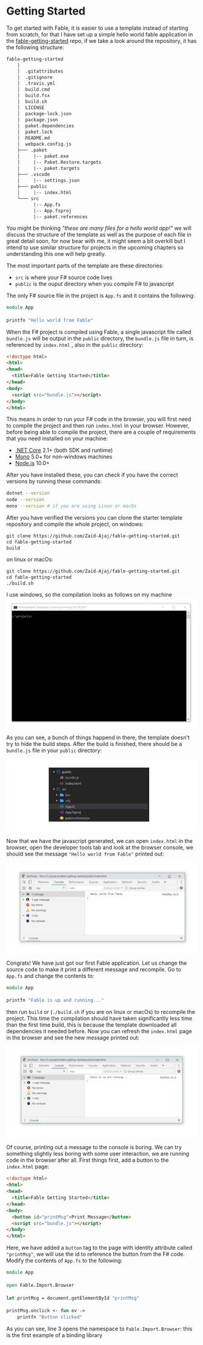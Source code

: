 # Getting Started

To get started with Fable, it is easier to use a template instead of starting from scratch, for that I have set up a simple hello world fable application in the [fable-getting-started](https://github.com/Zaid-Ajaj/fable-getting-started) repo, if we take a look around the repository, it has the following structure:
```
fable-getting-started
    | 
    │  .gitattributes
    │  .gitignore
    │  .travis.yml
    │  build.cmd
    │  build.fsx
    │  build.sh
    │  LICENSE
    │  package-lock.json
    │  package.json
    │  paket.dependencies
    │  paket.lock
    │  README.md
    │  webpack.config.js
    ├─── .paket
    │     |-- paket.exe
    │     |-- Paket.Restore.targets
    │     |-- paket.targets
    ├─── .vscode
    │     |-- settings.json
    ├─── public
    │     |-- index.html
    └─── src
          |-- App.fs
          |-- App.fsproj
          |-- paket.references
```
You might be thinking *"these are many files for a hello world app!"* we will discuss the structure of the template as well as the purpose of each file in great detail soon, for now bear with me, it might seem a bit overkill but I intend to use similar structure for projects in the upcoming chapters so understanding this one will help greatly. 

The most important parts of the template are these directories:
-  `src` is where your F# source code lives 
-  `public` is the ouput directory when you compile F# to javascript 

The only F# source file in the project is `App.fs` and it contains the following:
```fs
module App

printfn "Hello world from Fable" 
```
When the F# project is compiled using Fable, a single javascript file called `bundle.js` will be output in the `public` directory, the `bundle.js` file in turn, is referenced by `index.html` , also in the `public` directory:
```html
<!doctype html>
<html>
<head>
  <title>Fable Getting Started</title>
</head>
<body>
  <script src="bundle.js"></script>
</body>
</html>
```
This means in order to run your F# code in the browser, you will first need to compile the project and then run `index.html` in your browser. However, before being able to compile the project, there are a couple of requirements that you need installed on your machine:

- [.NET Core](https://www.microsoft.com/net/download) 2.1+ (both SDK and runtime)
- [Mono](https://www.mono-project.com/download/stable/) 5.0+ for non-windows machines
- [Node.js](https://nodejs.org/en/) 10.0+ 

After you have installed these, you can check if you have the correct versions by running these commands:
```bash
dotnet --version 
node --version
mono --version # if you are using Linux or macOs 
```
After you have verified the versions you can clone the starter template repository and compile the whole project, on windows:
```
git clone https://github.com/Zaid-Ajaj/fable-getting-started.git
cd fable-getting-started
build 
```
on linux or macOs:
```
git clone https://github.com/Zaid-Ajaj/fable-getting-started.git
cd fable-getting-started
./build.sh  
```
I use windows, so the compilation looks as follows on my machine
![img](img/compile.gif)

As you can see, a bunch of things happend in there, the template doesn't try to hide the build steps. After the build is finished, there should be a `bundle.js` file in your `public` directory:
  
![public](img/public.png) 

Now that we have the javascript generated, we can open `index.html` in the browser, open the developer tools tab and look at the browser console, we should see the message `"Hello world from Fable"` printed out:

![console](img/browser-console.png)

Congrats! We have just got our first Fable application. Let us change the source code to make it print a different message and recompile. Go to `App.fs` and change the contents to:
```fs
module App

printfn "Fable is up and running..."
```
then run `build` or (`./build.sh` if you are on linux or macOs) to recompile the project. This time the compilation should have taken significantly less time than the first time build, this is because the template downloaded all dependencies it needed before. Now you can refresh the `index.html` page in the browser and see the new message printed out:

![new-message](img/new-message.png)

Of course, printing out a message to the console is boring. We can try something slightly less boring with some user interaction, we are running code in the browser after all. First things first, add a button to the `index.html` page:

```html
<!doctype html>
<html>
<head>
  <title>Fable Getting Started</title>
</head>
<body>
  <button id="printMsg">Print Message</button>
  <script src="bundle.js"></script>
</body>
</html>
``` 
Here, we have added a `button` tag to the page with identity attribute called `"printMsg"`, we will use the id to reference the button from the F# code. Modify the contents of `App.fs` to the following:
```fs
module App

open Fable.Import.Browser

let printMsg = document.getElementById "printMsg"

printMsg.onclick <- fun ev ->
    printfn "Button clicked"
```
As you can see, line 3 opens the namespace to `Fable.Import.Browser`: this is the first example of a binding library